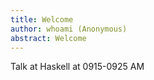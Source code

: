 ```yaml
---
title: Welcome
author: whoami (Anonymous)
abstract: Welcome
---
```


Talk at Haskell at 0915-0925 AM
